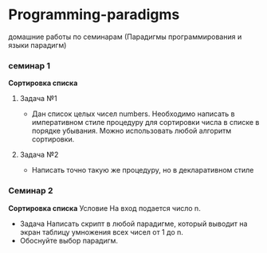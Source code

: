 # Programming-paradigms
домашние работы по семинарам (Парадигмы программирования и языки парадигм)

### семинар 1 
**Сортировка списка** 
1. Задача №1 
   - Дан список целых чисел numbers. Необходимо написать в императивном стиле процедуру для сортировки числа в списке в порядке убывания. 
   Можно использовать любой алгоритм сортировки.

2. Задача №2 
   - Написать точно такую же процедуру, но в декларативном стиле

### Cеминар 2
**Сортировка списка**
Условие 
На вход подается число n. 
- Задача Написать скрипт в любой парадигме, который выводит на экран таблицу умножения всех чисел от 1 до n. 
- Обоснуйте выбор парадигм.